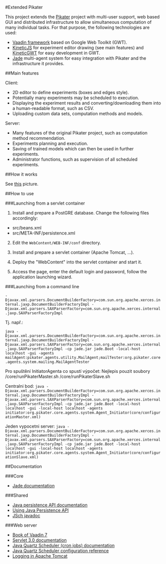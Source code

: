 #Extended Pikater

This project extends the <a href="https://github.com/peskk3am/pikater4">Pikater</a> project with multi-user support, web based GUI and distributed infrastructure to allow simultaneous computation of many individual tasks. For that purpose, the following technologies are used:
* <a href="https://vaadin.com/home">Vaadin framework</a> based on Google Web Toolkit (GWT).
* <a href="https://github.com/ericdrowell/KineticJS">KineticJS</a> for experiment editor drawing (see main features) and <a href="https://github.com/neothemachine/KineticGWT">KineticGWT</a> for easy development in GWT.
* <a href="http://jade.tilab.com/">Jade</a> multi-agent system for easy integration with Pikater and the infrastructure it provides.

##Main features

Client:
* 2D editor to define experiments (boxes and edges style).
* Potentially many experiments may be scheduled to execution.
* Displaying the experiment results and converting/downloading them into a human-readable format, such as CSV.
* Uploading custom data sets, computation methods and models.

Server:
* Many features of the original Pikater project, such as computation method recommendation.
* Experiments planning and execution.
* Saving of trained models which can then be used in further experiments.
* Administrator functions, such as supervision of all scheduled experiments.


##How it works

See <a href="https://www.dropbox.com/s/uum4080mpk068h0/Architektura.png">this</a> picture.

##How to use

###Launching from a servlet container

1) Install and prepare a PostGRE database. Change the following files accordingly:
* src/beans.xml
* src/META-INF/persistence.xml

2) Edit the `WebContent/WEB-INF/conf` directory.

3) Install and prepare a servlet container (Apache Tomcat, …).

4) Deploy the "WebContent" into the servlet container and start it.

5) Access the page, enter the default login and password, follow the application launching wizard.

###Launching from a command line

`-Djavax.xml.parsers.DocumentBuilderFactory=com.sun.org.apache.xerces.internal.jaxp.DocumentBuilderFactoryImpl
-Djavax.xml.parsers.SAXParserFactory=com.sun.org.apache.xerces.internal.jaxp.SAXParserFactoryImpl`

Tj. např.:

`java -Djavax.xml.parsers.DocumentBuilderFactory=com.sun.org.apache.xerces.internal.jaxp.DocumentBuilderFactoryImpl -Djavax.xml.parsers.SAXParserFactory=com.sun.org.apache.xerces.internal.jaxp.SAXParserFactoryImpl -cp jade.jar jade.Boot -local-host localhost -gui -agents mailAgent:pikater.agents.utility.MailAgent;mailTester:org.pikater.core.agents.system.mailing.MailAgentTester`

Pro spuštění InitiatorAgenta co spustí výpočet:
Nejlepis pouzit soubory /core/runPikaterMaster.sh /core/runPikaterSlave.sh

Centralni bod:
`java -Djavax.xml.parsers.DocumentBuilderFactory=com.sun.org.apache.xerces.internal.jaxp.DocumentBuilderFactoryImpl -Djavax.xml.parsers.SAXParserFactory=com.sun.org.apache.xerces.internal.jaxp.SAXParserFactoryImpl -cp jade.jar jade.Boot -local-host localhost -gui -local-host localhost -agents initiator:org.pikater.core.agents.system.Agent_Initiator(core/configurationMaster.xml)`

Jeden vypocetni server:
`java -Djavax.xml.parsers.DocumentBuilderFactory=com.sun.org.apache.xerces.internal.jaxp.DocumentBuilderFactoryImpl -Djavax.xml.parsers.SAXParserFactory=com.sun.org.apache.xerces.internal.jaxp.SAXParserFactoryImpl -cp jade.jar jade.Boot -local-host localhost -gui -local-host localhost -agents initiator:org.pikater.core.agents.system.Agent_Initiator(core/configurationSlave.xml)`

##Documentation

###Core
* <a href="http://jade.tilab.com/doc/">Jade documentation</a>

###Shared
* <a href="http://docs.oracle.com/javaee/5/tutorial/doc/bnbpz.html">Java persistence API documentation</a>
* <a href="http://docs.oracle.com/cd/E16439_01/doc.1013/e13981/cmp30cfg.htm">Using Java Persistence API</a>
* <a href="http://epaul.github.io/jsch-documentation/javadoc/">JSch javadoc</a>

###Web server
* <a href="https://vaadin.com/book/-/page/preface.html">Book of Vaadin 7</a>
* <a href="http://tomcat.apache.org/tomcat-7.0-doc/servletapi/">Servlet 3.0 documentation</a>
* <a href="http://www.quartz-scheduler.org/documentation">Java Quartz Scheduler (cron jobs) documentation</a>
* <a href="http://www.quartz-scheduler.org/documentation/quartz-2.2.x/configuration">Java Quartz Scheduler configuration reference</a>
* <a href="http://tomcat.apache.org/tomcat-7.0-doc/logging.html">Logging in Apache Tomcat</a>
